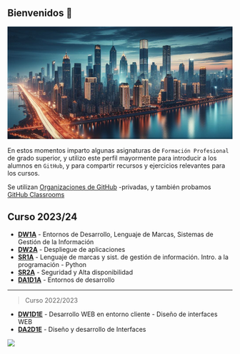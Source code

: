 ## Bienvenidos 👋

![Tech](/img/cityIA.png)

En estos momentos imparto algunas asignaturas de `Formación Profesional` de grado superior, y utilizo este perfil mayormente para introducir a los alumnos en `GitHub`, y para compartir recursos y ejercicios relevantes para los cursos.

Se utilizan [Organizaciones de GitHub](https://docs.github.com/es/organizations) -privadas, y también probamos [GitHub Classrooms](https://classroom.github.com/)

## Curso 2023/24

- [**DW1A**](https://github.com/DW1A) - Entornos de Desarrollo, Lenguaje de Marcas, Sistemas de Gestión de la Información
- [**DW2A**](https://github.com/DW2A) - Despliegue de aplicaciones
- [**SR1A**](https://github.com/SR1Agrupo) - Lenguaje de marcas y sist. de gestión de información. Intro. a la programación - Python
- [**SR2A**](https://github.com/SR2A) - Seguridad y Alta disponibilidad
- [**DA1D1A**](https://github.com/DA1D1A23) - Entornos de desarrollo

---

> Curso 2022/2023

- [**DW1D1E**](https://github.com/DW1D1E) - Desarrollo WEB en entorno cliente - Diseño de interfaces WEB
- [**DA2D1E**](https://github.com/DA2D1E-B2-IES-Clara-del-Rey) - Diseño y desarrollo de Interfaces

![](https://komarev.com/ghpvc/?username=joanh&color=green)
